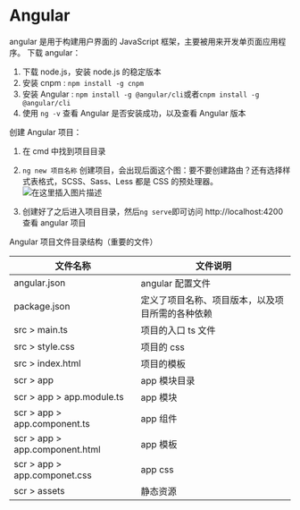 # Angular

angular 是用于构建用户界面的 JavaScript 框架，主要被用来开发单页面应用程序。
下载 angular：

1. 下载 node.js，安装 node.js 的稳定版本
2. 安装 cnpm : `npm install -g cnpm`
3. 安装 Angular : `npm install -g @angular/cli`或者`cnpm install -g @angular/cli`
4. 使用 `ng -v` 查看 Angular 是否安装成功，以及查看 Angular 版本

创建 Angular 项目：

1. 在 cmd 中找到项目目录
2. `ng new 项目名称` 创建项目，会出现后面这个图：要不要创建路由？还有选择样式表格式，SCSS、Sass、Less 都是 CSS 的预处理器。![在这里插入图片描述](https://img-blog.csdnimg.cn/202105231640237.PNG#pic_center)

3. 创建好了之后进入项目目录，然后`ng serve`即可访问 http://localhost:4200 查看 angular 项目

Angular 项目文件目录结构（重要的文件）

| 文件名称                       | 文件说明           |
| ------------------------------ | ------------------ |
| angular.json                   | angular 配置文件   |
| package.json                   | 定义了项目名称、项目版本，以及项目所需的各种依赖   |
| src > main.ts                  | 项目的入口 ts 文件 |
| src > style.css                | 项目的 css         |
| src > index.html               | 项目的模板         |
| scr > app                      | app 模块目录       |
| scr > app > app.module.ts      | app 模块           |
| scr > app > app.component.ts   | app 组件           |
| scr > app > app.component.html | app 模板           |
| scr > app > app.componet.css   | app css            |
| scr > assets                   | 静态资源           |
